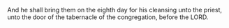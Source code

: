 And he shall bring them on the eighth day for his cleansing unto the priest, unto the door of the tabernacle of the congregation, before the LORD.
